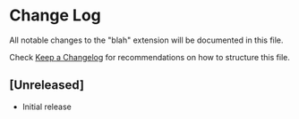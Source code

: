 # Change Log
All notable changes to the "blah" extension will be documented in this file.

Check [Keep a Changelog](http://keepachangelog.com/) for recommendations on how to structure this file.

## [Unreleased]
- Initial release